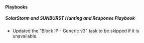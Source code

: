 
#### Playbooks

##### SolarStorm and SUNBURST Hunting and Response Playbook

- Updated the "Block IP - Generic v3" task to be skipped if it is unavailable.

